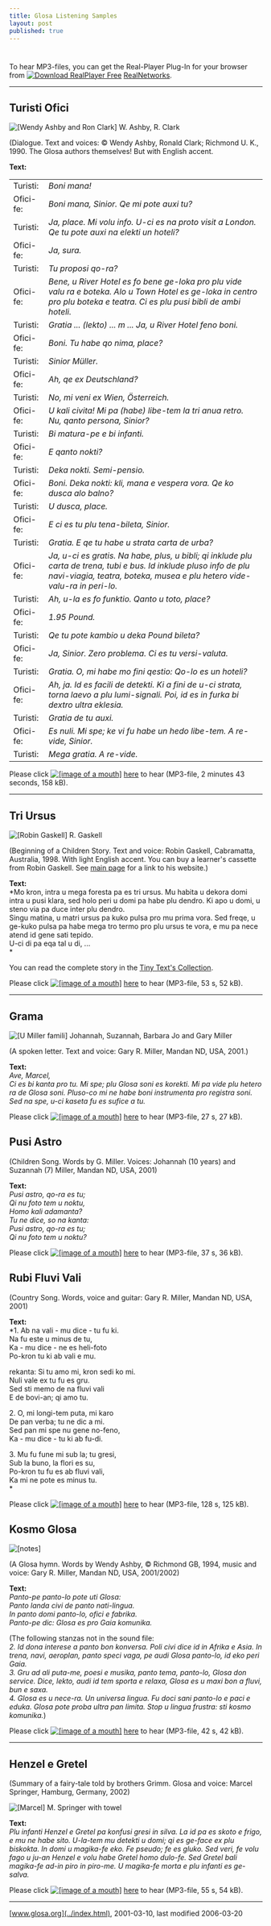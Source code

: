```yaml
---
title: Glosa Listening Samples
layout: post
published: true
---
```

  
  

# 

  
  

To hear MP3-files, you can get the Real-Player Plug-In for your browser
from [![Download RealPlayer
Free](../pic/audi01.gif)](http://www.real.com/player/)
[RealNetworks](http://www.real.com/player/).

-----

  

## Turisti Ofici

![\[Wendy Ashby and Ron Clark\]](../pic/audi02.jpg) W. Ashby, R. Clark  

(Dialogue. Text and voices: © Wendy Ashby, Ronald Clark; Richmond U. K.,
1990. The Glosa authors themselves\! But with English accent.

**Text:**

|           |                                                                                                                                                                                                |
| --------- | ---------------------------------------------------------------------------------------------------------------------------------------------------------------------------------------------- |
| Turisti:  | *Boni mana\!*                                                                                                                                                                                  |
| Ofici-fe: | *Boni mana, Sinior. Qe mi pote auxi tu?*                                                                                                                                                       |
| Turisti:  | *Ja, place. Mi volu info. U-ci es na proto visit a London. Qe tu pote auxi na elekti un hoteli?*                                                                                               |
| Ofici-fe: | *Ja, sura.*                                                                                                                                                                                    |
| Turisti:  | *Tu proposi qo-ra?*                                                                                                                                                                            |
| Ofici-fe: | *Bene, u River Hotel es fo bene ge-loka pro plu vide valu ra e boteka. Alo u Town Hotel es ge-loka in centro pro plu boteka e teatra. Ci es plu pusi bibli de ambi hoteli.*                    |
| Turisti:  | *Gratia ... (lekto) ... m ... Ja, u River Hotel feno boni.*                                                                                                                                    |
| Ofici-fe: | *Boni. Tu habe qo nima, place?*                                                                                                                                                                |
| Turisti:  | *Sinior Müller.*                                                                                                                                                                               |
| Ofici-fe: | *Ah, qe ex Deutschland?*                                                                                                                                                                       |
| Turisti:  | *No, mi veni ex Wien, Österreich.*                                                                                                                                                             |
| Ofici-fe: | *U kali civita\! Mi pa (habe) libe-tem la tri anua retro. Nu, qanto persona, Sinior?*                                                                                                          |
| Turisti:  | *Bi matura-pe e bi infanti.*                                                                                                                                                                   |
| Ofici-fe: | *E qanto nokti?*                                                                                                                                                                               |
| Turisti:  | *Deka nokti. Semi-pensio.*                                                                                                                                                                     |
| Ofici-fe: | *Boni. Deka nokti: kli, mana e vespera vora. Qe ko dusca alo balno?*                                                                                                                           |
| Turisti:  | *U dusca, place.*                                                                                                                                                                              |
| Ofici-fe: | *E ci es tu plu tena-bileta, Sinior.*                                                                                                                                                          |
| Turisti:  | *Gratia. E qe tu habe u strata carta de urba?*                                                                                                                                                 |
| Ofici-fe: | *Ja, u-ci es gratis. Na habe, plus, u bibli; qi inklude plu carta de trena, tubi e bus. Id inklude pluso info de plu navi-viagia, teatra, boteka, musea e plu hetero vide-valu-ra in peri-lo.* |
| Turisti:  | *Ah, u-la es fo funktio. Qanto u toto, place?*                                                                                                                                                 |
| Ofici-fe: | *1.95 Pound.*                                                                                                                                                                                  |
| Turisti:  | *Qe tu pote kambio u deka Pound bileta?*                                                                                                                                                       |
| Ofici-fe: | *Ja, Sinior. Zero problema. Ci es tu versi-valuta.*                                                                                                                                            |
| Turisti:  | *Gratia. O, mi habe mo fini qestio: Qo-lo es un hoteli?*                                                                                                                                       |
| Ofici-fe: | *Ah, ja. Id es facili de detekti. Ki a fini de u-ci strata, torna laevo a plu lumi-signali. Poi, id es in furka bi dextro ultra eklesia.*                                                      |
| Turisti:  | *Gratia de tu auxi.*                                                                                                                                                                           |
| Ofici-fe: | *Es nuli. Mi spe; ke vi fu habe un hedo libe-tem. A re-vide, Sinior.*                                                                                                                          |
| Turisti:  | *Mega gratia. A re-vide.*                                                                                                                                                                      |

Please click [![\[image of a
mouth\]](../pic/audi03.gif)](../dat/audi01.mp3)
[here](../dat/audi01.mp3) to hear (MP3-file, 2 minutes 43 seconds, 158
kB).

  
  

-----

## Tri Ursus

![\[Robin Gaskell\]](../pic/gtexte14.jpg) R. Gaskell  

(Beginning of a Children Story. Text and voice: Robin Gaskell,
Cabramatta, Australia, 1998. With light English accent. You can buy a
learner's cassette from Robin Gaskell. See [main page](index_nexu.html)
for a link to his website.)

**Text:**  
*Mo kron, intra u mega foresta pa es tri ursus. Mu habita u dekora domi
intra u pusi klara, sed holo peri u domi pa habe plu dendro. Ki apo u
domi, u steno via pa duce inter plu dendro.  
Singu matina, u matri ursus pa kuko pulsa pro mu prima vora. Sed freqe,
u ge-kuko pulsa pa habe mega tro termo pro plu ursus te vora, e mu pa
nece atend id gene sati tepido.  
U-ci di pa eqa tal u di, ...  
*

You can read the complete story in the [Tiny Text's
Collection](gtexte.htm#triursus).

Please click [![\[image of a
mouth\]](../pic/audi03.gif)](../dat/audi02.mp3)
[here](../dat/audi02.mp3) to hear (MP3-file, 53 s, 52 kB).

  
  

-----

## Grama

![\[U Miller famili\]](../pic/audi04.jpg) Johannah, Suzannah, Barbara Jo
and Gary Miller  

(A spoken letter. Text and voice: Gary R. Miller, Mandan ND, USA, 2001.)

**Text:**  
*Ave, Marcel,  
Ci es bi kanta pro tu. Mi spe; plu Glosa soni es korekti. Mi pa vide plu
hetero ra de Glosa soni. Pluso-co mi ne habe boni instrumenta pro
registra soni. Sed na spe, u-ci kaseta fu es sufice a tu.*

Please click [![\[image of a
mouth\]](../pic/audi03.gif)](../dat/audi03.mp3)
[here](../dat/audi03.mp3) to hear (MP3-file, 27 s, 27 kB).

  
  

## Pusi Astro

(Children Song. Words by G. Miller. Voices: Johannah (10 years) and
Suzannah (7) Miller, Mandan ND, USA, 2001)

**Text:**  
*Pusi astro, qo-ra es tu;  
Qi nu foto tem u noktu,  
Homo kali adamanta?  
Tu ne dice, so na kanta:  
Pusi astro, qo-ra es tu;  
Qi nu foto tem u noktu?*

Please click [![\[image of a
mouth\]](../pic/audi03.gif)](../dat/audi04.mp3)
[here](../dat/audi04.mp3) to hear (MP3-file, 37 s, 36 kB).

  
  

## Rubi Fluvi Vali

(Country Song. Words, voice and guitar: Gary R. Miller, Mandan ND, USA,
2001)

**Text:**  
*1. Ab na vali - mu dice - tu fu ki.  
Na fu este u minus de tu,  
Ka - mu dice - ne es heli-foto  
Po-kron tu ki ab vali e mu.  
  
rekanta: Si tu amo mi, kron sedi ko mi.  
Nuli vale ex tu fu es gru.  
Sed sti memo de na fluvi vali  
E de bovi-an; qi amo tu.  
  
2\. O, mi longi-tem puta, mi karo  
De pan verba; tu ne dic a mi.  
Sed pan mi spe nu gene no-feno,  
Ka - mu dice - tu ki ab fu-di.  
  
3\. Mu fu fune mi sub la; tu gresi,  
Sub la buno, la flori es su,  
Po-kron tu fu es ab fluvi vali,  
Ka mi ne pote es minus tu.  
*

Please click [![\[image of a
mouth\]](../pic/audi03.gif)](../dat/audi05.mp3)
[here](../dat/audi05.mp3) to hear (MP3-file, 128 s, 125 kB).

  
  

## Kosmo Glosa

![\[notes\]](../pic/audi06.gif)  

(A Glosa hymn. Words by Wendy Ashby, © Richmond GB, 1994, music and
voice: Gary R. Miller, Mandan ND, USA, 2001/2002)

**Text:**  
*Panto-pe panto-lo pote uti Glosa:  
Panto landa civi de panto nati-lingua.  
In panto domi panto-lo, ofici e fabrika.  
Panto-pe dic: Glosa es pro Gaia komunika.*

(The following stanzas not in the sound file:  
*2. Id dona interese a panto bon konversa. Poli civi dice id in Afrika e
Asia. In trena, navi, aeroplan, panto speci vaga, pe audi Glosa
panto-lo, id eko peri Gaia.  
3\. Gru ad ali puta-me, poesi e musika, panto tema, panto-lo, Glosa don
service. Dice, lekto, audi id tem sporta e relaxa, Glosa es u maxi bon a
fluvi, bun e saxa.  
4\. Glosa es u nece-ra. Un universa lingua. Fu doci sani panto-lo e paci
e eduka. Glosa pote proba ultra pan limita. Stop u lingua frustra: sti
kosmo komunika.*)

Please click [![\[image of a
mouth\]](../pic/audi03.gif)](../dat/audi07.mp3)
[here](../dat/audi07.mp3) to hear (MP3-file, 42 s, 42 kB).

  
  

-----

## Henzel e Gretel

(Summary of a fairy-tale told by brothers Grimm. Glosa and voice: Marcel
Springer, Hamburg, Germany, 2002)

![\[Marcel\]](../pic/audi05.jpg) M. Springer with towel  

**Text:**  
*Plu infanti Henzel e Gretel pa konfusi gresi in silva. La id pa es
skoto e frigo, e mu ne habe sito. U-la-tem mu detekti u domi; qi es
ge-face ex plu biskokta. In domi u magika-fe eko. Fe pseudo; fe es
gluko. Sed veri, fe volu fago u ju-an Henzel e volu habe Gretel homo
dulo-fe. Sed Gretel bali magika-fe ad-in piro in piro-me. U magika-fe
morta e plu infanti es ge-salva.*

Please click [![\[image of a
mouth\]](../pic/audi03.gif)](../dat/audi06.mp3)
[here](../dat/audi06.mp3) to hear (MP3-file, 55 s, 54 kB).

  
  

-----

[www.glosa.org](../index.html), 2001-03-10, last modified 2006-03-20
